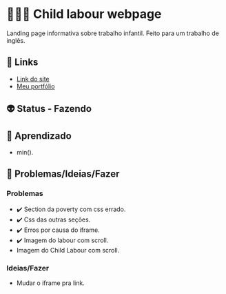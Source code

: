 <h1>👩🏽‍💻 Child labour webpage</h1>
<p>Landing page informativa sobre trabalho infantil. Feito para um trabalho de inglês.</p>
<h2>🎯 Links</h2>
<ul>
  <li>
    <a href="https://sabrina1408.github.io/childLabour/" target="_blank">Link do site</a>
  </li>
  <li>
    <a href="https://sabrinaalves.tk" target="_blank">Meu portfólio</a>
  </li>
</ul>
<h2>👽 Status - Fazendo</h2>
<h2>🧐 Aprendizado</h2>
<ul>
  <li>min().</li>
</ul>
<h2>👀 Problemas/Ideias/Fazer</h2>
<h3>Problemas</h3>
<ul>
  <li>✔️ Section da poverty com css errado.</li>
  <li>✔️ Css das outras seções.</li>
  <li>✔️ Erros por causa do iframe.</li>
  <li>✔️ Imagem do labour com scroll.</li>
  <li>Imagem do Child Labour com scroll.</li>
</ul>
<h3>Ideias/Fazer</h3>
<ul>
  <li>Mudar o iframe pra link.</li>
</ul>